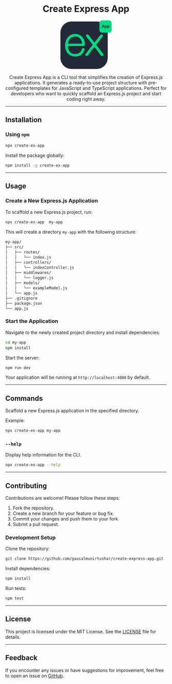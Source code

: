 <h1 align="center">Create Express App</h1>

<p align="center"><img src="./public/images/create-ex-app.svg" width="160"/></p>

<p align="center"> Create Express App is a CLI tool that simplifies the creation of Express.js applications. It generates a ready-to-use project structure with pre-configured templates for JavaScript and TypeScript applications. Perfect for developers who want to quickly scaffold an Express.js project and start coding right away.</p>

---

## Installation

### Using `npm`

```bash
npx create-ex-app
```

Install the package globally:

```bash
npm install -g create-ex-app
```

---

## Usage

### Create a New Express.js Application

To scaffold a new Express.js project, run:

```bash
npx create-ex-app  my-app
```

This will create a directory `my-app` with the following structure:

```
my-app/
├── src/
│   ├── routes/
│   │   └── index.js
│   ├── controllers/
│   │   └── indexController.js
│   ├── middlewares/
│   │   └── logger.js
│   ├── models/
│   │   └── exampleModel.js
│   └── app.js
├── .gitignore
├── package.json
└── app.js
```

### Start the Application

Navigate to the newly created project directory and install dependencies:

```bash
cd my-app
npm install
```

Start the server:

```bash
npm run dev
```

Your application will be running at `http://localhost:4000` by default.

---

## Commands

Scaffold a new Express.js application in the specified directory.

Example:

```bash
npx create-ex-app my-app
```

### `--help`

Display help information for the CLI.

```bash
npx create-ex-app --help
```

---

<!-- ## Features -->

<!-- - **Quick Setup**: Generate a fully functional Express.js application in seconds.
- **Customizable Templates**: Includes pre-built templates for JavaScript applications.
- **Middleware & Controllers**: Pre-configured structure with examples of middleware, controllers, and routes.
- **Extensible**: Add your own templates or modify the existing ones.
- **Command-Line Simplicity**: Easy-to-use CLI commands. -->

## Contributing

Contributions are welcome! Please follow these steps:

1. Fork the repository.
2. Create a new branch for your feature or bug fix.
3. Commit your changes and push them to your fork.
4. Submit a pull request.

### Development Setup

Clone the repository:

```bash
git clone https://github.com/gausalmunirtushar/create-express-app.git
```

Install dependencies:

```bash
npm install
```

Run tests:

```bash
npm test
```

---

## License

This project is licensed under the MIT License. See the [LICENSE](./LICENSE) file for details.

---

## Feedback

If you encounter any issues or have suggestions for improvement, feel free to open an issue on [GitHub](https://github.com/gausalmunirtushar/create-express-app/issues).
